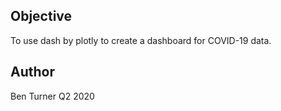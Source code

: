 ## Objective

To use dash by plotly to create a dashboard for COVID-19 data. 

## Author
Ben Turner
Q2 2020
